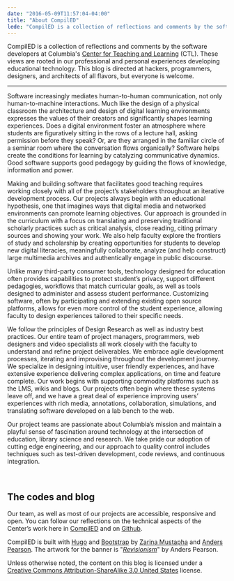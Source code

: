```yaml
---
date: "2016-05-09T11:57:04-04:00"
title: "About CompilED"
lede: "CompilED is a collection of reflections and comments by the software developers at Columbia's Center for Teaching and Learning (CTL). These views are rooted in our professional and personal experiences developing educational technology. This blog is directed at hackers, programmers, designers, and architects of all flavors, but everyone is welcome."
---
```


CompilED is a collection of reflections and comments by the software developers at Columbia's [Center for Teaching and Learning](http://ctl.columbia.edu) (CTL). These views are rooted in our professional and personal experiences developing educational technology. This blog is directed at hackers, programmers, designers, and architects of all flavors, but everyone is welcome.

---------

Software increasingly mediates human-to-human communication, not only human-to-machine interactions. Much like the design of a physical classroom the architecture and design of digital learning environments expresses the values of their creators and significantly shapes learning experiences.  Does a digital environment foster an atmosphere where students are figuratively sitting in the rows of a lecture hall, asking permission before they speak? Or, are they arranged in the familiar circle of a seminar room where the conversation flows organically? Software helps create the conditions for learning by catalyzing communicative dynamics. Good software supports good pedagogy by guiding the flows of knowledge, information and power. 

Making and building software that facilitates good teaching requires working closely with all of the project’s stakeholders throughout an iterative development process. Our projects always begin with an educational hypothesis, one that imagines ways that digital media and networked environments can promote learning objectives. Our approach is grounded in the curriculum with a focus on translating and preserving traditional scholarly practices such as critical analysis, close reading, citing primary sources and showing your work. We also help faculty explore the frontiers of study and scholarship by creating opportunities for students to develop new digital literacies, meaningfully collaborate, analyze (and help construct) large multimedia archives and authentically engage in public discourse. 

Unlike many third-party consumer tools, technology designed for education often provides capabilities to protect student’s privacy, support different pedagogies, workflows that match curricular goals, as well as tools designed to administer and assess student performance. Customizing software, often by participating and extending existing open source platforms, allows for even more control of the student experience, allowing faculty to design experiences tailored to their specific needs. 

We follow the principles of Design Research as well as industry best practices. Our entire team of project managers, programmers, web designers and video specialists all work closely with the faculty to understand and refine project deliverables. We embrace agile development processes, iterating and improvising throughout the development journey. We specialize in designing intuitive, user friendly experiences, and have extensive experience delivering complex applications, on time and feature complete. Our work begins with supporting commodity platforms such as the LMS, wikis and blogs. Our projects often begin where these systems leave off, and we have a great deal of experience improving users’ experiences with rich media, annotations, collaboration, simulations, and translating software developed on a lab bench to the web. 

Our project teams are passionate about Columbia’s mission and maintain a playful sense of fascination around technology at the intersection of education, library science and research. We take pride our adoption of cutting edge engineering, and our approach to quality control includes techniques such as test-driven development, code reviews, and continuous integration.

&nbsp;

## The codes and blog

Our team, as well as most of our projects are accessible, responsive and open. You can follow our reflections on the technical aspects of the Center’s work here in [CompilED](..) and on [Github](http://github.com/ccnmtl).

CompilED is built with [Hugo](https://gohugo.io/) and [Bootstrap](http://getbootstrap.com/) by [Zarina Mustapha](http://ctl.columbia.edu/about/team/mustapha/) and [Anders Pearson](http://ctl.columbia.edu/about/team/pearson/). The artwork for the banner is "<i>[Revisionism](https://myopica.org/oil/revisionism/)</i>" by Anders Pearson.

Unless otherwise noted, the content on this blog is licensed under a [Creative Commons Attribution-ShareAlike 3.0 United States](http://creativecommons.org/licenses/by-sa/3.0/us/) license.